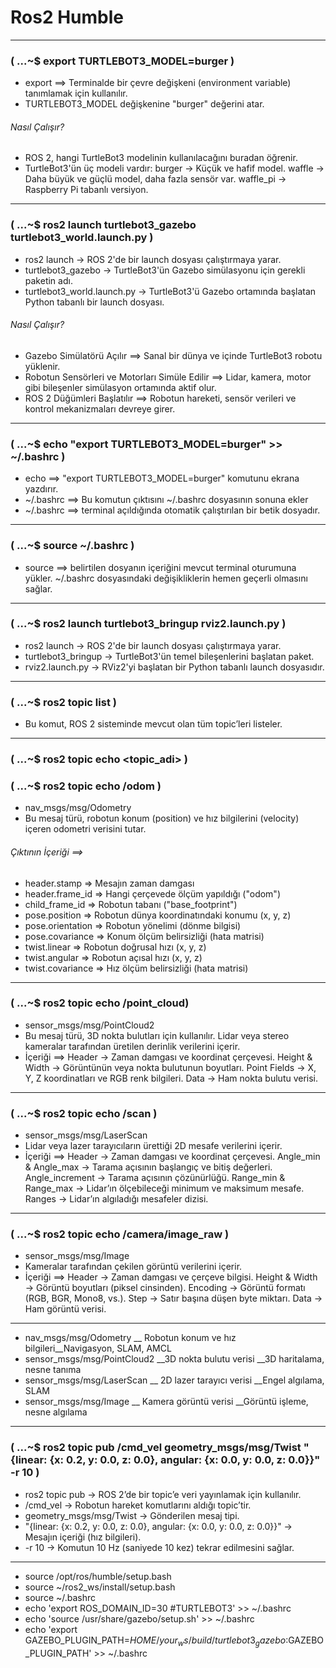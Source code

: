 # Ros2 Humble

-------------------------------------

### (  ...~$ export TURTLEBOT3_MODEL=burger )

- export ==> Terminalde bir çevre değişkeni (environment variable) tanımlamak için kullanılır.
- TURTLEBOT3_MODEL değişkenine "burger" değerini atar.
###### Nasıl Çalışır?
- ROS 2, hangi TurtleBot3 modelinin kullanılacağını buradan öğrenir.
- TurtleBot3'ün üç modeli vardır:
    burger → Küçük ve hafif model.
    waffle → Daha büyük ve güçlü model, daha fazla sensör var.
    waffle_pi → Raspberry Pi tabanlı versiyon.

-------------------------------------

### (  ...~$ ros2 launch turtlebot3_gazebo turtlebot3_world.launch.py )

- ros2 launch → ROS 2'de bir launch dosyası çalıştırmaya yarar.
- turtlebot3_gazebo → TurtleBot3'ün Gazebo simülasyonu için gerekli paketin adı.
- turtlebot3_world.launch.py → TurtleBot3'ü Gazebo ortamında başlatan Python tabanlı bir launch dosyası.
###### Nasıl Çalışır?
- Gazebo Simülatörü Açılır ==> Sanal bir dünya ve içinde TurtleBot3 robotu yüklenir.
- Robotun Sensörleri ve Motorları Simüle Edilir ==> Lidar, kamera, motor gibi bileşenler simülasyon ortamında aktif olur.
- ROS 2 Düğümleri Başlatılır ==> Robotun hareketi, sensör verileri ve kontrol mekanizmaları devreye girer.

-------------------------------------

### (  ...~$ echo "export TURTLEBOT3_MODEL=burger" >> ~/.bashrc )

- echo  ==> "export TURTLEBOT3_MODEL=burger" komutunu ekrana yazdırır.
- ~/.bashrc  ==> Bu komutun çıktısını ~/.bashrc dosyasının sonuna ekler
- ~/.bashrc  ==> terminal açıldığında otomatik çalıştırılan bir betik dosyadır.

-------------------------------------

### (  ...~$ source ~/.bashrc )

- source  ==> belirtilen dosyanın içeriğini mevcut terminal oturumuna yükler.
~/.bashrc dosyasındaki değişikliklerin hemen geçerli olmasını sağlar.

-------------------------------------

### (  ...~$ ros2 launch turtlebot3_bringup rviz2.launch.py )

- ros2 launch → ROS 2'de bir launch dosyası çalıştırmaya yarar.
- turtlebot3_bringup → TurtleBot3'ün temel bileşenlerini başlatan paket.
- rviz2.launch.py → RViz2'yi başlatan bir Python tabanlı launch dosyasıdır.

-------------------------------------

### (  ...~$ ros2 topic list )
- Bu komut, ROS 2 sisteminde mevcut olan tüm topic’leri listeler.

-------------------------------------

### (  ...~$ ros2 topic echo <topic_adi> )


### (  ...~$ ros2 topic echo /odom )

- nav_msgs/msg/Odometry
- Bu mesaj türü, robotun konum (position) ve hız bilgilerini (velocity) içeren odometri verisini tutar.

###### Çıktının İçeriği ==> 
- header.stamp	⇒  Mesajın zaman damgası
- header.frame_id  ⇒  Hangi çerçevede ölçüm yapıldığı ("odom")
- child_frame_id	  ⇒  Robotun tabanı ("base_footprint")
- pose.position  ⇒  Robotun dünya koordinatındaki konumu (x, y, z)
- pose.orientation  ⇒  Robotun yönelimi (dönme bilgisi)
- pose.covariance  ⇒  Konum ölçüm belirsizliği (hata matrisi)
- twist.linear ⇒ Robotun doğrusal hızı (x, y, z)
- twist.angular  ⇒  Robotun açısal hızı (x, y, z)
- twist.covariance  ⇒  Hız ölçüm belirsizliği (hata matrisi)

-------------------------------------

### (  ...~$ ros2 topic echo /point_cloud)

- sensor_msgs/msg/PointCloud2
- Bu mesaj türü, 3D nokta bulutları için kullanılır. Lidar veya stereo kameralar tarafından üretilen derinlik verilerini içerir.
- İçeriği ==>
    Header → Zaman damgası ve koordinat çerçevesi.
    Height & Width → Görüntünün veya nokta bulutunun boyutları.
    Point Fields → X, Y, Z koordinatları ve RGB renk bilgileri.
    Data → Ham nokta bulutu verisi.

-------------------------------------

### (  ...~$ ros2 topic echo /scan )

- sensor_msgs/msg/LaserScan
- Lidar veya lazer tarayıcıların ürettiği 2D mesafe verilerini içerir.
- İçeriği ==>
    Header → Zaman damgası ve koordinat çerçevesi.
    Angle_min & Angle_max → Tarama açısının başlangıç ve bitiş değerleri.
    Angle_increment → Tarama açısının çözünürlüğü.
    Range_min & Range_max → Lidar’ın ölçebileceği minimum ve maksimum mesafe.
    Ranges → Lidar’ın algıladığı mesafeler dizisi.

-------------------------------------

### (  ...~$ ros2 topic echo /camera/image_raw )

- sensor_msgs/msg/Image
- Kameralar tarafından çekilen görüntü verilerini içerir.
- İçeriği ==> 
    Header → Zaman damgası ve çerçeve bilgisi.
    Height & Width → Görüntü boyutları (piksel cinsinden).
    Encoding → Görüntü formatı (RGB, BGR, Mono8, vs.).
    Step → Satır başına düşen byte miktarı.
    Data → Ham görüntü verisi.

-------------------------------------

- nav_msgs/msg/Odometry	   __   Robotun konum ve hız bilgileri__Navigasyon, SLAM, AMCL
- sensor_msgs/msg/PointCloud2 __3D nokta bulutu verisi	      __3D haritalama, nesne tanıma
- sensor_msgs/msg/LaserScan __  2D lazer tarayıcı verisi	  __Engel algılama, SLAM
- sensor_msgs/msg/Image	   __   Kamera görüntü verisi	      __Görüntü işleme, nesne algılama

-------------------------------------

### (  ...~$ ros2 topic pub /cmd_vel geometry_msgs/msg/Twist "{linear: {x: 0.2, y: 0.0, z: 0.0}, angular: {x: 0.0, y: 0.0, z: 0.0}}" -r 10 )

- ros2 topic pub → ROS 2’de bir topic’e veri yayınlamak için kullanılır.
- /cmd_vel → Robotun hareket komutlarını aldığı topic’tir.
- geometry_msgs/msg/Twist → Gönderilen mesaj tipi.
- "{linear: {x: 0.2, y: 0.0, z: 0.0}, angular: {x: 0.0, y: 0.0, z: 0.0}}" → Mesajın içeriği (hız bilgileri).
- -r 10 → Komutun 10 Hz (saniyede 10 kez) tekrar edilmesini sağlar.

-------------------------------------

- source /opt/ros/humble/setup.bash
- source ~/ros2_ws/install/setup.bash
- source ~/.bashrc
- echo 'export ROS_DOMAIN_ID=30 #TURTLEBOT3' >> ~/.bashrc
- echo 'source /usr/share/gazebo/setup.sh' >> ~/.bashrc
- echo 'export GAZEBO_PLUGIN_PATH=$HOME/{your_ws}/build/turtlebot3_gazebo:$GAZEBO_PLUGIN_PATH' >> ~/.bashrc
